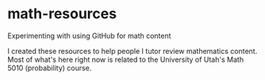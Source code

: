 # math-resources
Experimenting with using GitHub for math content

I created these resources to help people I tutor review mathematics content. Most of what's here right now is related to the University of Utah's Math 5010 (probability) course.
